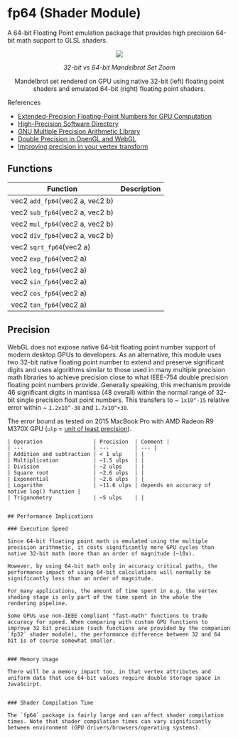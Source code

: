 # fp64 (Shader Module)

A 64-bit Floating Point emulation package that provides high precision 64-bit math support to GLSL shaders.

<div align="center">
  <div>
    <img src="https://raw.github.com/uber-common/deck.gl-data/master/images/fp64-mandelbrot.gif" />
    <p><i>32-bit vs 64-bit Mandelbrot Set Zoom</i></p>
  </div>
</div>

<center>Mandelbrot set rendered on GPU using native 32-bit (left) floating point shaders and emulated 64-bit (right)
floating point shaders.</center>


References

- [Extended-Precision Floating-Point Numbers for
GPU Computation](http://andrewthall.org/papers/df64_qf128.pdf)
- [High-Precision Software Directory](http://crd-legacy.lbl.gov/~dhbailey/mpdist)
- [GNU Multiple Precision Arithmetic Library](https://gmplib.org)
- [Double Precision in OpenGL and WebGL](http://blog.hvidtfeldts.net/index.php/2012/07/double-precision-in-opengl-and-webgl/)
- [Improving precision in your vertex transform](http://github.prideout.net/emulating-double-precision)


## Functions

| Function                        | Description           |
| ------------------------------- | --------------------- |
| vec2 `add_fp64`(vec2 a, vec2 b) | |
| vec2 `sub_fp64`(vec2 a, vec2 b) | |
| vec2 `mul_fp64`(vec2 a, vec2 b) | |
| vec2 `div_fp64`(vec2 a, vec2 b) | |
| vec2 `sqrt_fp64`(vec2 a)        | |
| vec2 `exp_fp64`(vec2 a)         | |
| vec2 `log_fp64`(vec2 a)         | |
| vec2 `sin_fp64`(vec2 a)         | |
| vec2 `cos_fp64`(vec2 a)         | |
| vec2 `tan_fp64`(vec2 a)         | |


## Precision

WebGL does not expose native 64-bit floating point number support of modern desktop GPUs to developers. As an alternative, this module uses two 32-bit native floating point number to extend and preserve significant digits and uses algorithms similar to those used in many multiple precision math libraries to achieve precision close to what IEEE-754 double precision floating point numbers provide. Generally speaking, this mechanism provide 46 significant digits in mantissa (48 overall) within the normal range of 32-bit single precision float point numbers. This transfers to ~ `1x10^-15` relative error within ~ `1.2x10^-38` and `1.7x10^+38`.

The error bound as tested on 2015 MacBook Pro with AMD Radeon R9 M370X GPU (`ulp` = [unit of least precision](https://en.wikipedia.org/wiki/Unit_in_the_last_place)).

```
| Operation                | Precision  | Comment |
| ---                      | ---        | --- |
| Addition and subtraction | < 1 ulp    | |
| Multiplication           | ~1.5 ulps  | |
| Division                 | ~2 ulps    | |
| Square root              | ~2.6 ulps  | |
| Exponential              | ~2.6 ulps  | |
| Logarithm                | ~11.6 ulps | depends on accuracy of native log() function |
| Trigonometry             | ~5 ulps    | |


## Performance Implications

### Execution Speed

Since 64-bit floating point math is emulated using the multiple precision arithmetic, it costs significantly more GPU cycles than native 32-bit math (more than an order of magnitude (~10x).

However, by using 64-bit math only in accuracy critical paths, the performance impact of using 64-bit calculations will normally be significantly less than an order of magnitude.

For many applications, the amount of time spent in e.g. the vertex shading stage is only part of the time spent in the whole the rendering pipeline.

Some GPUs use non-IEEE compliant "fast-math" functions to trade accuracy for speed. When comparing with custom GPU functions to improve 32 bit precision (such functions are provided by the companion `fp32` shader module), the performance difference between 32 and 64 bit is of course somewhat smaller.


### Memory Usage

There will be a memory impact too, in that vertex attributes and uniform data that use 64-bit values require double storage space in JavaScirpt.


### Shader Compilation Time

The `fp64` package is fairly large and can affect shader compilation times. Note that shader compilation times can vary significantly between environment (GPU drivers/browsers/operating systems).

